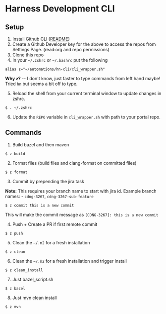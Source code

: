 # Harness Development CLI

## Setup

1. Install Github CLI ([README](https://github.com/cli/cli#installation))
2. Create a Github Developer key for the above to access the repos from Settings Page. (read:org and repo permissions)
3. Clone this repo
4. In your `~/.zshrc` or `~/.bashrc` put the following
```
alias z="~/automations/hn-cli/cli_wrapper.sh"
```
**Why `z`?** -- I don't know, just faster to type commands from left hand maybe! Tried `hn` but seems a bit off to type.

5. Reload the shell from your current terminal window to update changes in zshrc.
```
$ . ~/.zshrc
```
6. Update the `REPO` variable in `cli_wrapper.sh` with path to your portal repo.

## Commands

1. Build bazel and then maven
```
$ z build
```
2. Format files (build files and clang-format on committed files)
```
$ z format
```
3. Commit by prepending the jira task

**Note:** This requires your branch name to start with jira id. Example branch names: - `cdng-3267`, `cdng-3267-sub-feature`
```
$ z commit this is a new commit
```
This will make the commit message as `[CDNG-3267]: this is a new commit`

4. Push + Create a PR if first remote commit
```
$ z push
```
5. Clean the `~/.m2` for a fresh installation
```
$ z clean
```
6. Clean the `~/.m2` for a fresh installation and trigger install
```
$ z clean_install
```
7. Just bazel_script.sh
```
$ z bazel
```
8. Just mvn clean install
```
$ z mvn
```

